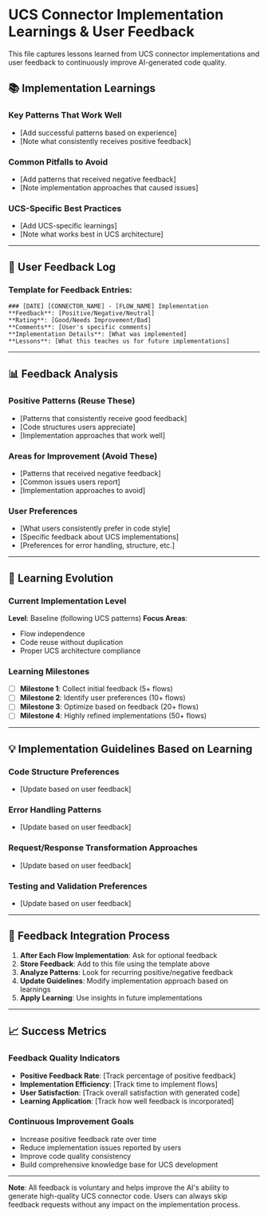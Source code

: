 # UCS Connector Implementation Learnings & User Feedback

This file captures lessons learned from UCS connector implementations and user feedback to continuously improve AI-generated code quality.

## 📚 Implementation Learnings

### Key Patterns That Work Well
- [Add successful patterns based on experience]
- [Note what consistently receives positive feedback]

### Common Pitfalls to Avoid
- [Add patterns that received negative feedback]
- [Note implementation approaches that caused issues]

### UCS-Specific Best Practices
- [Add UCS-specific learnings]
- [Note what works best in UCS architecture]

---

## 🎯 User Feedback Log

### Template for Feedback Entries:
```
### [DATE] [CONNECTOR_NAME] - [FLOW_NAME] Implementation
**Feedback**: [Positive/Negative/Neutral]
**Rating**: [Good/Needs Improvement/Bad]
**Comments**: [User's specific comments]
**Implementation Details**: [What was implemented]
**Lessons**: [What this teaches us for future implementations]
```

---

## 📊 Feedback Analysis

### Positive Patterns (Reuse These)
- [Patterns that consistently receive good feedback]
- [Code structures users appreciate]
- [Implementation approaches that work well]

### Areas for Improvement (Avoid These)
- [Patterns that received negative feedback]
- [Common issues users report]
- [Implementation approaches to avoid]

### User Preferences
- [What users consistently prefer in code style]
- [Specific feedback about UCS implementations]
- [Preferences for error handling, structure, etc.]

---

## 🔄 Learning Evolution

### Current Implementation Level
**Level**: Baseline (following UCS patterns)
**Focus Areas**: 
- Flow independence
- Code reuse without duplication
- Proper UCS architecture compliance

### Learning Milestones
- [ ] **Milestone 1**: Collect initial feedback (5+ flows)
- [ ] **Milestone 2**: Identify user preferences (10+ flows)
- [ ] **Milestone 3**: Optimize based on feedback (20+ flows)
- [ ] **Milestone 4**: Highly refined implementations (50+ flows)

---

## 💡 Implementation Guidelines Based on Learning

### Code Structure Preferences
- [Update based on user feedback]

### Error Handling Patterns
- [Update based on user feedback]

### Request/Response Transformation Approaches
- [Update based on user feedback]

### Testing and Validation Preferences
- [Update based on user feedback]

---

## 🔧 Feedback Integration Process

1. **After Each Flow Implementation**: Ask for optional feedback
2. **Store Feedback**: Add to this file using the template above
3. **Analyze Patterns**: Look for recurring positive/negative feedback
4. **Update Guidelines**: Modify implementation approach based on learnings
5. **Apply Learning**: Use insights in future implementations

---

## 📈 Success Metrics

### Feedback Quality Indicators
- **Positive Feedback Rate**: [Track percentage of positive feedback]
- **Implementation Efficiency**: [Track time to implement flows]
- **User Satisfaction**: [Track overall satisfaction with generated code]
- **Learning Application**: [Track how well feedback is incorporated]

### Continuous Improvement Goals
- Increase positive feedback rate over time
- Reduce implementation issues reported by users
- Improve code quality consistency
- Build comprehensive knowledge base for UCS development

---

**Note**: All feedback is voluntary and helps improve the AI's ability to generate high-quality UCS connector code. Users can always skip feedback requests without any impact on the implementation process.